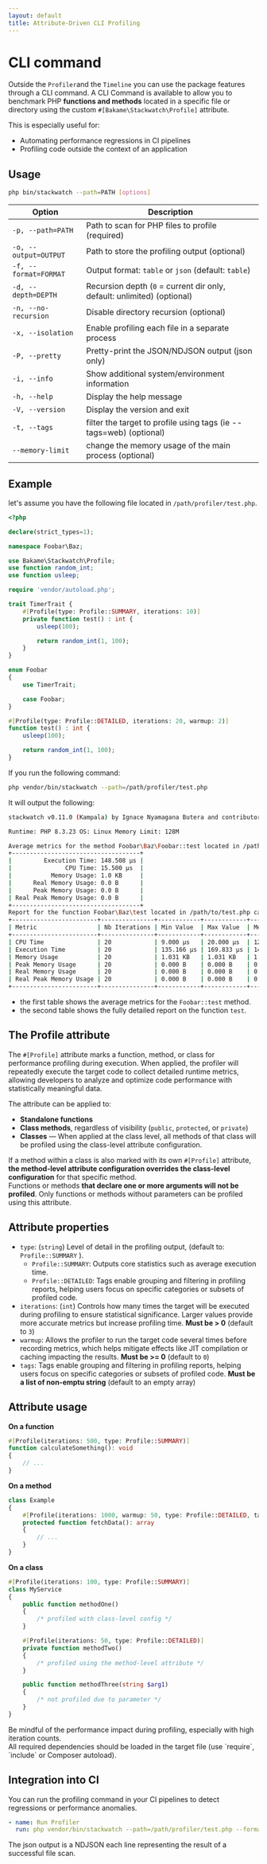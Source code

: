 ```yaml
---
layout: default
title: Attribute-Driven CLI Profiling
---
```


# CLI command

Outside the `Profiler`and the `Timeline` you can use the package features through a CLI command.
A CLI Command is available to allow you to benchmark PHP **functions and methods** located in a
specific file or directory using the custom `#[Bakame\Stackwatch\Profile]` attribute.

This is especially useful for:

- Automating performance regressions in CI pipelines
- Profiling code outside the context of an application

## Usage

```bash
php bin/stackwatch --path=PATH [options]
```

| Option                | Description                                                             |
|-----------------------|-------------------------------------------------------------------------|
| `-p, --path=PATH`     | Path to scan for PHP files to profile (required)                        |
| `-o, --output=OUTPUT` | Path to store the profiling output (optional)                           |
| `-f, --format=FORMAT` | Output format: `table` or `json` (default: `table`)                     |
| `-d, --depth=DEPTH`   | Recursion depth (`0` = current dir only, default: unlimited) (optional) |
| `-n, --no-recursion`  | Disable directory recursion (optional)                                  |
| `-x, --isolation`     | Enable profiling each file in a separate process                        |
| `-P, --pretty`        | Pretty-print the JSON/NDJSON output (json only)                         |
| `-i, --info`          | Show additional system/environment information                          |
| `-h, --help`          | Display the help message                                                |
| `-V, --version`       | Display the version and exit                                            |
| `-t, --tags`          | filter the target to profile using tags (ie --tags=web) (optional)      |
| `--memory-limit`      | change the memory usage of the main process (optional)                  |

## Example

let's assume you have the following file located in `/path/profiler/test.php`.

```php
<?php

declare(strict_types=1);

namespace Foobar\Baz;

use Bakame\Stackwatch\Profile;
use function random_int;
use function usleep;

require 'vendor/autoload.php';

trait TimerTrait {
    #[Profile(type: Profile::SUMMARY, iterations: 10)]
    private function test() : int {
        usleep(100);

        return random_int(1, 100);
    }
}

enum Foobar
{
    use TimerTrait;

    case Foobar;
}

#[Profile(type: Profile::DETAILED, iterations: 20, warmup: 2)]
function test() : int {
    usleep(100);

    return random_int(1, 100);
}
```
If you run the following command:

```bash
php vendor/bin/stackwatch --path=/path/profiler/test.php
```
It will output the following:

```bash
stackwatch v0.11.0 (Kampala) by Ignace Nyamagana Butera and contributors.

Runtime: PHP 8.3.23 OS: Linux Memory Limit: 128M

Average metrics for the method Foobar\Baz\Foobar::test located in /path/to/test.php called 10 times
+------------------------------------+
|         Execution Time: 148.508 µs |
|               CPU Time: 15.500 µs  |
|           Memory Usage: 1.0 KB     |
|      Real Memory Usage: 0.0 B      |
|      Peak Memory Usage: 0.0 B      |
| Real Peak Memory Usage: 0.0 B      |
+------------------------------------+
Report for the function Foobar\Baz\test located in /path/to/test.php called 20 times
+------------------------+---------------+------------+------------+--------------+------------+-----------+------------+------------+----------+-----------+
| Metric                 | Nb Iterations | Min Value  | Max Value  | Median Value | Sum        | Range     | Average    | Variance   | Std Dev  | Coef Var  |
+------------------------+---------------+------------+------------+--------------+------------+-----------+------------+------------+----------+-----------+
| CPU Time               | 20            | 9.000 µs   | 20.000 µs  | 12.000 µs    | 240.000 µs | 11.000 µs | 12.000 µs  | 6.300 μs²  | 2.510 µs | 20.9165 % |
| Execution Time         | 20            | 135.166 µs | 169.833 µs | 149.979 µs   | 2.980 ms   | 34.667 µs | 149.021 µs | 65.499 μs² | 8.093 µs | 5.4309 %  |
| Memory Usage           | 20            | 1.031 KB   | 1.031 KB   | 1.031 KB     | 20.625 KB  | 0.000 B   | 1.031 KB   | 0.000 B²   | 0.000 B  | 0.0000 %  |
| Peak Memory Usage      | 20            | 0.000 B    | 0.000 B    | 0.000 B      | 0.000 B    | 0.000 B   | 0.000 B    | 0.000 B²   | 0.000 B  | 0.0000 %  |
| Real Memory Usage      | 20            | 0.000 B    | 0.000 B    | 0.000 B      | 0.000 B    | 0.000 B   | 0.000 B    | 0.000 B²   | 0.000 B  | 0.0000 %  |
| Real Peak Memory Usage | 20            | 0.000 B    | 0.000 B    | 0.000 B      | 0.000 B    | 0.000 B   | 0.000 B    | 0.000 B²   | 0.000 B  | 0.0000 %  |
+------------------------+---------------+------------+------------+--------------+------------+-----------+------------+------------+----------+-----------+
```

- the first table shows the average metrics for the `Foobar::test` method.
- the second table shows the fully detailed report on the function `test`.

## The Profile attribute

The `#[Profile]` attribute marks a function, method, or class for performance profiling during execution.
When applied, the profiler will repeatedly execute the target code to collect detailed runtime metrics,
allowing developers to analyze and optimize code performance with statistically meaningful data.

The attribute can be applied to:

- **Standalone functions**
- **Class methods**, regardless of visibility (`public`, `protected`, or `private`)
- **Classes** — When applied at the class level, all methods of that class will be profiled using the class-level attribute configuration.

<div class="message-info">
If a method within a class is also marked with its own <code>#[Profile]</code> attribute, <strong>the method-level
attribute configuration overrides the class-level configuration</strong> for that specific method.
</div>

<div class="message-warning">
Functions or methods <strong>that declare one or more arguments will not be profiled</strong>. Only functions or methods without parameters can be profiled using this attribute.
</div>

## Attribute properties

- `type`: (`string`) Level of detail in the profiling output, (default to: `Profile::SUMMARY` ).
    - `Profile::SUMMARY`: Outputs core statistics such as average execution time.
    - `Profile::DETAILED`: Tags enable grouping and filtering in profiling reports, helping users focus on specific categories or subsets of profiled code.
- `iterations`: (`int`) Controls how many times the target will be executed during profiling to ensure statistical significance. Larger values provide more accurate metrics but increase profiling time. **Must be > 0** (default to `3`)
- `warmup`: Allows the profiler to run the target code several times before recording metrics, which helps mitigate effects like JIT compilation or caching impacting the results. **Must be >= 0** (default to `0`)
- `tags`: Tags enable grouping and filtering in profiling reports, helping users focus on specific categories or subsets of profiled code.  **Must be a list of non-emptu string** (default to an empty array)

## Attribute usage

**On a function**

```php
#[Profile(iterations: 500, type: Profile::SUMMARY)]
function calculateSomething(): void
{
    // ...
}
```

**On a method**

```php
class Example 
{
    #[Profile(iterations: 1000, warmup: 50, type: Profile::DETAILED, tags: ['api'])]
    protected function fetchData(): array
    {
        // ...
    }
}
```

**On a class**

```php
#[Profile(iterations: 100, type: Profile::SUMMARY)]
class MyService 
{
    public function methodOne() 
    { 
        /* profiled with class-level config */
    }

    #[Profile(iterations: 50, type: Profile::DETAILED)]
    private function methodTwo()
    { 
        /* profiled using the method-level attribute */
    }

    public function methodThree(string $arg1)
    {
        /* not profiled due to parameter */
    }
}
```

<div class="message-info">
Be mindful of the performance impact during profiling, especially with high iteration counts.
</div>

<div class="message-info">
All required dependencies should be loaded in the target file (use `require`, `include` or Composer autoload).
</div>

## Integration into CI

You can run the profiling command in your CI pipelines to detect regressions or performance anomalies.

```yaml
- name: Run Profiler
  run: php vendor/bin/stackwatch --path=/path/profiler/test.php --format=json
```

<div class="message-info">
The json output is a NDJSON each line representing the result of a successful file scan.
</div>

